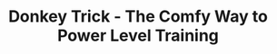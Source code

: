 ---
layout: post
title: Donkey Trick - The Comfy Way to Power Level Training
published: true
type: video
tags: other
image: /files/thumbnails/60_donkross.webp
excerpt: Lazy training power level
post-date: 2023-09-30
upddated-date: 2023-09-30
direct-link: https://youtu.be/SZn3OkOu0sY
---